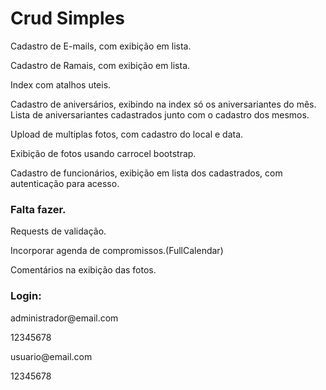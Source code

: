 <h1>Crud Simples</h1>
<p>Cadastro de E-mails, com exibição em lista.</p>
<p>Cadastro de Ramais, com exibição em lista.</p>
<p>Index com atalhos uteis.</p>
<p>Cadastro de aniversários, exibindo na index só os aniversariantes do mês. Lista de aniversariantes cadastrados junto com o cadastro dos mesmos.</p>
<p>Upload de multiplas fotos, com cadastro do local e data.</p>
<p>Exibição de fotos usando carrocel bootstrap.</p>
<p>Cadastro de funcionários, exibição em lista dos cadastrados, com autenticação para acesso.</p>
<h3>Falta fazer.</h3>
<p>Requests de validação.</p>
<p>Incorporar agenda de compromissos.(FullCalendar)</p>
<p>Comentários na exibição das fotos.</p>
<h3>Login:</h3>
<p>administrador@email.com</p>
<p>12345678</p>
<p>usuario@email.com</p>
<p>12345678</p>